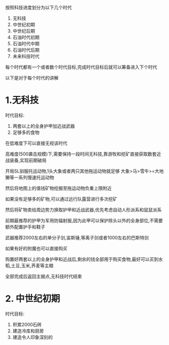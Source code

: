 按照科技进度划分为以下几个时代

1. 无科技
2. 中世纪初期
3. 中世纪后期
4. 石油时代初期
5. 石油时代中期
6. 石油时代后期
7. 未来科技时代

每个时代都有一个或者数个时代目标,完成时代目标后就可以筹备进入下个时代

以下是对于每个时代的讲解

# 1.无科技

时代目标:
1. 两套以上的全身护甲加近战武器
2. 足够多的食物

在低难度下可以直接无视该时代

高难度(500袭击规模)下,需要保持一段时间无科技,靠游牧和挖矿直接获取数套近战装备,实现前期破局

开局SL驯服托运动物,1头大象或者两只其他拖运动物就足够
大象>马>雪牛>=大地獭等一系列慢速托运动物

然后将地图上的值钱矿物挖掘至拖运动物负重上限附近

如果没有足够多的矿物,可以通过远行队露营进行多次挖矿

然后将矿物卖给周边势力换取护甲和近战武器,优先考虑自动人形派系和鼠鼠派系

前期最推荐的护甲为军用防辐射服,因为此甲可以保护除头以外的全身部位,不需要额外配置护手和鞋子

武器推荐2000左右的单分子剑,宙斯锤,等离子剑或者1000左右的巴斯特剑

如果有好的附魔也可以直接购买

购置好两套以上的全身护甲和近战后,剩余的钱全部用于购买食物,最好可以买到水稻,土豆,玉米,荞麦等主粮

全部完成后返回主据点,无科技时代结束


# 2. 中世纪初期

时代目标:
1. 积累2000石砖
2. 建造冷库和厨房
3. 建造令人印象深刻的





